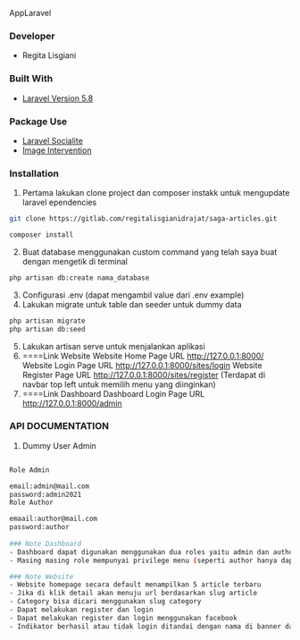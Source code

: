 AppLaravel

### Developer
* Regita Lisgiani

### Built With
* [Laravel Version 5.8](https://laravel.com/)

### Package Use
* [Laravel Socialite](https://laravel.com/docs/5.8/socialite)
* [Image Intervention](http://image.intervention.io/getting_started/installation)


### Installation

1. Pertama lakukan clone project dan composer instakk untuk mengupdate laravel  ependencies
```sh
git clone https://gitlab.com/regitalisgianidrajat/saga-articles.git

composer install
```
2. Buat database menggunakan custom command yang telah saya buat dengan mengetik di terminal
```sh
php artisan db:create nama_database
```
3. Configurasi .env (dapat mengambil value dari .env example)
4. Lakukan migrate untuk table dan seeder untuk dummy data
 ```sh
php artisan migrate
php artisan db:seed
```
5. Lakukan artisan serve untuk menjalankan aplikasi
6. ====Link Website
    Website Home Page URL  http://127.0.0.1:8000/
    Website Login Page URL  http://127.0.0.1:8000/sites/login 
    Website Register Page URL  http://127.0.0.1:8000/sites/register 
    (Terdapat di navbar top left untuk memilih menu yang diinginkan)
7. ====Link Dashboard
    Dashboard Login Page URL  http://127.0.0.1:8000/admin


### API DOCUMENTATION

1. Dummy User Admin  
```sh

Role Admin

email:admin@mail.com
password:admin2021
Role Author

emaail:author@mail.com
password:author
    
### Note Dashboard
- Dashboard dapat digunakan menggunakan dua roles yaitu admin dan author
- Masing masing role mempunyai privilege menu (seperti author hanya dapat melakukan CRUD article dan category)

### Note Website
- Website homepage secara default menampilkan 5 article terbaru
- Jika di klik detail akan menuju url berdasarkan slug article 
- Category bisa dicari menggunakan slug category
- Dapat melakukan register dan login
- Dapat melakukan register dan login menggunakan facebook
- Indikator berhasil atau tidak login ditandai dengan nama di banner dan menu login menjadi logout.






